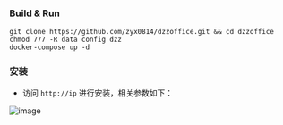 ### Build & Run

```
git clone https://github.com/zyx0814/dzzoffice.git && cd dzzoffice
chmod 777 -R data config dzz 
docker-compose up -d
```

### 安装
* 访问 `http://ip` 进行安装，相关参数如下：

![image](https://raw.githubusercontent.com/n3uz/dzzoffice/master/docker/INSTALL_DB_INFO.png)


